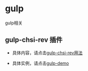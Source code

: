 # gulp
gulp相关


## gulp-chsi-rev 插件

- 具体内容，请点击[gulp-chsi-rev用法](gulp-chsi-rev/readme.md)

- 具体实例，请点击[gulp-demo](demo/html/demo.html)
